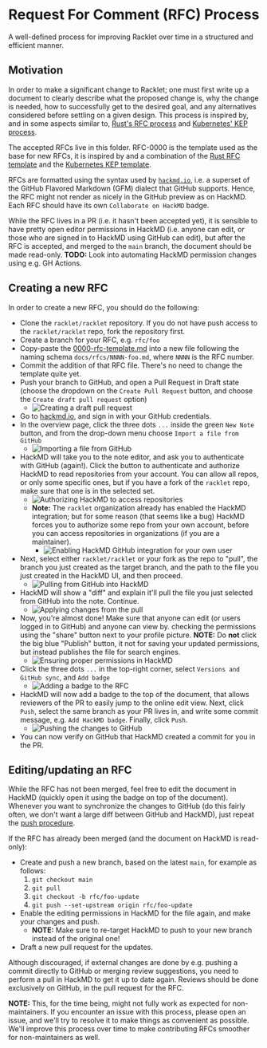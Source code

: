 # Request For Comment (RFC) Process

A well-defined process for improving Racklet over time in a structured and efficient manner.

## Motivation

In order to make a significant change to Racklet; one must first write up a document to clearly describe
what the proposed change is, why the change is needed, how to successfully get to the desired goal, and
any alternatives considered before settling on a given design. This process is inspired by, and in some
aspects similar to, [Rust's RFC process] and [Kubernetes' KEP process].

[Rust's RFC process]: https://github.com/rust-lang/rfcs
[Kubernetes' KEP process]: https://github.com/kubernetes/enhancements

The accepted RFCs live in this folder. RFC-0000 is the template used as the base for new RFCs, it is inspired by
and a combination of the [Rust RFC template] and the [Kubernetes KEP template].

[Rust RFC template]: https://github.com/rust-lang/rfcs/blob/master/0000-template.md
[Kubernetes KEP template]: https://github.com/kubernetes/enhancements/blob/master/keps/NNNN-kep-template/README.md

RFCs are formatted using the syntax used by [`hackmd.io`](https://hackmd.io), i.e. a superset of the
GitHub Flavored Markdown (GFM) dialect that GitHub supports. Hence, the RFC might not render as nicely in the
GitHub preview as on HackMD. Each RFC should have its own `Collaborate on HackMD` badge.

While the RFC lives in a PR (i.e. it hasn't been accepted yet), it is sensible to have pretty open editor
permissions in HackMD (i.e. anyone can edit, or those who are signed in to HackMD using GitHub can edit),
but after the RFC is accepted, and merged to the `main` branch, the document should be made read-only.
**TODO:** Look into automating HackMD permission changes using e.g. GH Actions.

## Creating a new RFC

In order to create a new RFC, you should do the following:

- Clone the `racklet/racklet` repository. If you do not have push access to the `racklet/racklet` repo,
  fork the repository first.
- Create a branch for your RFC, e.g. `rfc/foo`
- Copy-paste the [0000-rfc-template.md](0000-rfc-template.md)
  into a new file following the naming schema `docs/rfcs/NNNN-foo.md`, where `NNNN` is the RFC number.
- Commit the addition of that RFC file. There's no need to change the template quite yet.
- Push your branch to GitHub, and open a Pull Request in Draft state (choose the dropdown on the
  `Create Pull Request` button, and choose the `Create draft pull request` option)
  - ![Creating a draft pull request](resources/readme-draft-pr.png)
- Go to [hackmd.io](https://hackmd.io/), and sign in with your GitHub credentials.
- In the overview page, click the three dots `...` inside the green `New Note`
  button, and from the drop-down menu choose `Import a file from GitHub`
  - ![Importing a file from GitHub](resources/readme-hackmd-import.png)
- HackMD will take you to the note editor, and ask you to authenticate with GitHub (again!). Click the
  button to authenticate and authorize HackMD to read repositories from your account. You can allow all repos,
  or only some specific ones, but if you have a fork of the `racklet` repo, make sure that one is in the
  selected set.
  - ![Authorizing HackMD to access repositories](resources/readme-hackmd-authorize.png)
  - **Note:** The `racklet` organization already has enabled the HackMD integration; but for some reason (that seems
    like a bug) HackMD forces you to authorize some repo from your own account, before you can access repositories
    in organizations (if you are a maintainer).
    - ![Enabling HackMD GitHub integration for your own user](resources/readme-hackmd-install.png)
- Next, select either `racklet/racklet` or your fork as the repo to "pull", the branch you just created as the
  target branch, and the path to the file you just created in the HackMD UI, and then proceed.
  - ![Pulling from GitHub into HackMD](resources/readme-hackmd-pull.png)
- HackMD will show a "diff" and explain it'll pull the file you just selected from GitHub into the note. Continue.
  - ![Applying changes from the pull](resources/readme-hackmd-apply.png)
- Now, you're almost done! Make sure that anyone can edit (or users logged in to GitHub) and anyone can view by.
  checking the permissions using the "share" button next to your profile picture. **NOTE:** Do **not** click the big
  blue "Publish" button, it not for saving your updated permissions, but instead publishes the file for search engines.
  - ![Ensuring proper permissions in HackMD](resources/readme-hackmd-permissions.png)
- Click the three dots `...` in the top-right corner, select `Versions and GitHub sync`, and `Add badge`
  - ![Adding a badge to the RFC](resources/readme-hackmd-badge.png)
- HackMD will now add a badge to the top of the document, that allows reviewers of the PR to easily jump to the
  online edit view. Next, click `Push`, select the same branch as your PR lives in, and write some commit message,
  e.g. `Add HackMD badge`. Finally, click `Push`. <span id="push-procedure"></span>
  - ![Pushing the changes to GitHub](resources/readme-hackmd-push.png)
- You can now verify on GitHub that HackMD created a commit for you in the PR.

## Editing/updating an RFC

While the RFC has not been merged, feel free to edit the document in HackMD (quickly open it using the badge on top of
the document). Whenever you want to synchronize the changes to GitHub (do this fairly often, we don't want a large diff
between GitHub and HackMD), just repeat the [push procedure](#push-procedure).

If the RFC has already been merged (and the document on HackMD is read-only):
- Create and push a new branch, based on the latest `main`, for example as follows:
  1. `git checkout main`
  1. `git pull`
  1. `git checkout -b rfc/foo-update`
  1. `git push --set-upstream origin rfc/foo-update`
- Enable the editing permissions in HackMD for the file again, and make your changes and push.
  - **NOTE:** Make sure to re-target HackMD to push to your new branch instead of the original one!
- Draft a new pull request for the updates.

Although discouraged, if external changes are done by e.g. pushing a commit directly to GitHub or merging review
suggestions, you need to perform a pull in HackMD to get it up to date again. Reviews should be done exclusively
on GitHub, in the pull request for the RFC.

**NOTE:** This, for the time being, might not fully work as expected for non-maintainers. If you encounter an issue
with this process, please open an issue, and we'll try to resolve it to make things as convenient as possible.
We'll improve this process over time to make contributing RFCs smoother for non-maintainers as well.
